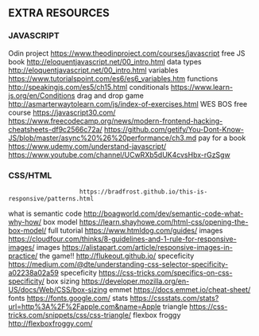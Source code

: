 ## EXTRA RESOURCES

### JAVASCRIPT

Odin project		https://www.theodinproject.com/courses/javascript
free JS book		http://eloquentjavascript.net/00_intro.html
data types			http://eloquentjavascript.net/00_intro.html
variables			https://www.tutorialspoint.com/es6/es6_variables.htm
functions			http://speakingjs.com/es5/ch15.html
conditionals		https://www.learn-js.org/en/Conditions
drag and drop game	http://asmarterwaytolearn.com/js/index-of-exercises.html
WES BOS free course	https://javascript30.com/
					https://www.freecodecamp.org/news/modern-frontend-hacking-cheatsheets-df9c2566c72a/
					https://github.com/getify/You-Dont-Know-JS/blob/master/async%20%26%20performance/ch3.md
pay for a book		https://www.udemy.com/understand-javascript/
					https://www.youtube.com/channel/UCwRXb5dUK4cvsHbx-rGzSgw


### CSS/HTML

						https://bradfrost.github.io/this-is-responsive/patterns.html
what is semantic code	http://boagworld.com/dev/semantic-code-what-why-how/
box model				https://learn.shayhowe.com/html-css/opening-the-box-model/
full tutorial			https://www.htmldog.com/guides/
images					https://cloudfour.com/thinks/8-guidelines-and-1-rule-for-responsive-images/
images					https://alistapart.com/article/responsive-images-in-practice/
the game!!				http://flukeout.github.io/
speceficity				https://medium.com/@dte/understanding-css-selector-specificity-a02238a02a59
speceficity				https://css-tricks.com/specifics-on-css-specificity/
box sizing				https://developer.mozilla.org/en-US/docs/Web/CSS/box-sizing
emmet					https://docs.emmet.io/cheat-sheet/
fonts					https://fonts.google.com/
stats					https://cssstats.com/stats?url=http%3A%2F%2Fapple.com&name=Apple
triangle				https://css-tricks.com/snippets/css/css-triangle/
flexbox froggy			http://flexboxfroggy.com/
